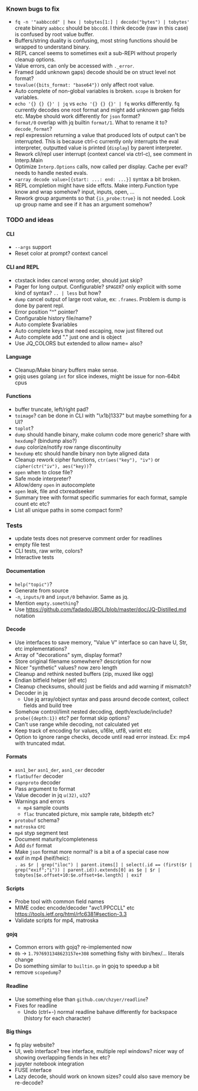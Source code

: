 ### Known bugs to fix

- `fq -n '"aabbccdd" | hex | tobytes[1:] | decode("bytes") | tobytes'` create binary `aabbcc` should be `bbccdd`. I think decode (raw in this case) is confused by root value buffer.
- Buffers/string duality is confusing, most string functions should be wrapped to understand binary.
- REPL cancel seems to sometimes exit a sub-REPl without properly cleanup options.
- Value errors, can only be accessed with `._error`.
- Framed (add unknown gaps) decode should be on struct level not format?
- `tovalue({bits_format: "base64"})` only affect root value.
- Auto complete of non-global variables is broken. `scope` is broken for variables.
- `echo '{} {} {}' | jq` vs `echo '{} {} {}' | fq` works differently. fq currently decodes one root format and might add unknown gap fields etc. Maybe should work differently for `json` format?
- `format/0` overlap with jq builtin `format/1`. What to rename it to? `decode_format`?
- repl expression returning a value that produced lots of output can't be interrupted. This is because ctrl-c currently only interrupts the eval interpreter, outputted value is printed (`display`) by parent interpreter.
- Rework cli/repl user interrupt (context cancel via ctrl-c), see comment in Interp.Main
- Optimize `Interp.Options` calls, now called per display. Cache per eval? needs to handle nested evals.
- `<array decode value>[{start: ...: end: ...}]` syntax a bit broken.
- REPL completion might have side effcts. Make interp.Function type know and wrap somehow? input, inputs, open, ...
- Rework group arguments so that `{is_probe:true}` is not needed. Look up group name and see if it has an argument somehow?

### TODO and ideas

#### CLI

- `--args` support
- Reset color at prompt? context cancel

#### CLI and REPL

- ctxstack index cancel wrong order, should just skip?
- Pager for long output. Configurable? `$PAGER`? only explicit with some kind of syntax? `.. | less` but how?
- `dump` cancel output of large root value, ex: `.frames`. Problem is dump is done by parent repl.
- Error position "^" pointer?
- Configurable history file/name?
- Auto complete $variables
- Auto complete keys that need escaping, now just filtered out
- Auto complete add "." just one and is object
- Use JQ_COLORS but extended to allow name= also?

#### Language

- Cleanup/Make binary buffers make sense.
- gojq uses golang `int` for slice indexes, might be issue for non-64bit cpus

#### Functions

- buffer truncate, left/right pad?
- `toimage`? can be done in CLI with "\x1b]1337" but maybe something for a UI?
- `toplot`?
- `dump` should handle binary, make column code more generic? share with `hexdump`? (bindump also?)
- `dump` colorize/notify row range discontinuity
- `hexdump` etc should handle binary non byte aligned data
- Cleanup rework cipher functions, `ctr(aes("key"), "iv")` or `cipher(ctr("iv"), aes("key))`?
- `open` when to close file?
- Safe mode interpreter?
- Allow/deny `open` in autocomplete
- `open` leak, file and ctxreadseeker
- Summary tree with format specific summaries for each format, sample count etc etc?
- List all unique paths in some compact form?

### Tests

- update tests does not preserve comment order for readlines
- empty file test
- CLI tests, raw write, colors?
- Interactive tests

#### Documentation

- `help("topic")`?
- Generate from source
- `-n`, `inputs/0` and `input/0` behavior. Same as jq.
- Mention `empty.something`?
- Use https://github.com/fadado/JBOL/blob/master/doc/JQ-Distilled.md notation

#### Decode

- Use interfaces to save memory, "Value V" interface so can have U, Str, etc implementations?
- Array of "decorations" sym, display format?
- Store original filename somewhere? description for now
- Nicer "synthetic" values? now zero length
- Cleanup and rethink nested buffers (zip, muxed like ogg)
- Endian bitfield helper (elf etc)
- Cleanup checksums, should just be fields and add warning if mismatch?
- Decoder in jq
  - Use jq array/object syntax and pass around decode context, collect fields and build tree
- Somehow control/limit nested decoding, depth/exclude/include? `probe({depth:1})` etc? per format skip options?
- Can't use range while decoding, not calculated yet
- Keep track of encoding for values, u16le, utf8, varint etc
- Option to ignore range checks, decode until read error instead. Ex: mp4 with truncated mdat.

#### Formats

- `asn1_ber` `asn1_der`, `asn1_cer` decoder
- `flatbuffer` decoder
- `capnproto` decoder
- Pass argument to format
- Value decoder in jq `u(32)`, `u32`?
- Warnings and errors
  - `mp4` sample counts
  - `flac` truncated picture, mix sample rate, bitdepth etc?
- `protobuf` schema?
- `matroska` crc
- `mp4` styp segment test
- Document maturity/completeness
- Add `dsf` format
- Make `json` format more normal? is a bit a of a special case now
- exif in mp4 (heif/heic):<br>
`. as $r | grep("iloc") | parent.items[] | select(.id == (first($r | grep("exif";"i")) | parent.id)).extends[0] as $e | $r | tobytes[$e.offset+10:$e.offset+$e.length] | exif`

#### Scripts

- Probe tool with common field names
- MIME codec encode/decoder "avc1.PPCCLL" etc https://tools.ietf.org/html/rfc6381#section-3.3
- Validate scripts for mp4, matroska

#### gojq

- Common errors with gojq? re-implemented now
- `0b` -> `1.7976931348623157e+308` something fishy with bin/hex/... literals change
- Do something similar to `builtin.go` in gojq to speedup a bit
- remove `scopedump`?

#### Readline

- Use something else than `github.com/chzyer/readline`?
- Fixes for readline
  - Undo (ctrl+-) normal readline bahave differently for backspace (history for each character)

#### Big things

- fq play website?
- UI, web interface? tree interface, multiple repl windows? nicer way of showing overlapping fiends in hex etc?
- jupyter notebook integration
- FUSE interface
- Lazy decode, should work on known sizes? could also save memory be re-decode?
